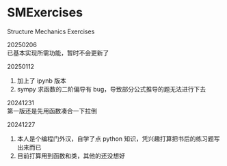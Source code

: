 # SMExercises
Structure Mechanics Exercises

20250206   
已基本实现所需功能，暂时不会更新了

20250112
1. 加上了 ipynb 版本
2. sympy 求函数的二阶偏导有 bug，导致部分公式推导的题无法进行下去

20241231   
第一版还是先用函数凑合一下拉倒

20241227   
1. 本人是个编程门外汉，自学了点 python 知识，凭兴趣打算把书后的练习题写出来而已
2. 目前打算用到函数和类，其他的还没想好
